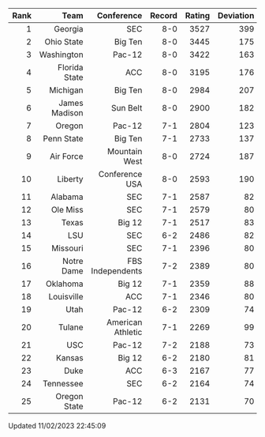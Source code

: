 | Rank  | Team                 | Conference           | Record   | Rating | Deviation |
| ---:  | ---:                 | ---:                 | ---:     | ---:   | ---:      |
| 1     | Georgia              | SEC                  | 8-0      | 3527   | 399       |
| 2     | Ohio State           | Big Ten              | 8-0      | 3445   | 175       |
| 3     | Washington           | Pac-12               | 8-0      | 3422   | 163       |
| 4     | Florida State        | ACC                  | 8-0      | 3195   | 176       |
| 5     | Michigan             | Big Ten              | 8-0      | 2984   | 207       |
| 6     | James Madison        | Sun Belt             | 8-0      | 2900   | 182       |
| 7     | Oregon               | Pac-12               | 7-1      | 2804   | 123       |
| 8     | Penn State           | Big Ten              | 7-1      | 2733   | 137       |
| 9     | Air Force            | Mountain West        | 8-0      | 2724   | 187       |
| 10    | Liberty              | Conference USA       | 8-0      | 2593   | 190       |
| 11    | Alabama              | SEC                  | 7-1      | 2587   | 82        |
| 12    | Ole Miss             | SEC                  | 7-1      | 2579   | 80        |
| 13    | Texas                | Big 12               | 7-1      | 2517   | 83        |
| 14    | LSU                  | SEC                  | 6-2      | 2486   | 82        |
| 15    | Missouri             | SEC                  | 7-1      | 2396   | 80        |
| 16    | Notre Dame           | FBS Independents     | 7-2      | 2389   | 80        |
| 17    | Oklahoma             | Big 12               | 7-1      | 2359   | 88        |
| 18    | Louisville           | ACC                  | 7-1      | 2346   | 80        |
| 19    | Utah                 | Pac-12               | 6-2      | 2309   | 74        |
| 20    | Tulane               | American Athletic    | 7-1      | 2269   | 99        |
| 21    | USC                  | Pac-12               | 7-2      | 2188   | 73        |
| 22    | Kansas               | Big 12               | 6-2      | 2180   | 81        |
| 23    | Duke                 | ACC                  | 6-3      | 2167   | 77        |
| 24    | Tennessee            | SEC                  | 6-2      | 2164   | 74        |
| 25    | Oregon State         | Pac-12               | 6-2      | 2131   | 70        |

Updated 11/02/2023 22:45:09
